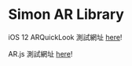 # Simon AR Library
iOS 12 ARQuickLook 測試網址 [here](Website.html)!

AR.js 測試網址 [here](/ar/AR.js-master/three.js/examples/dev.html)!
